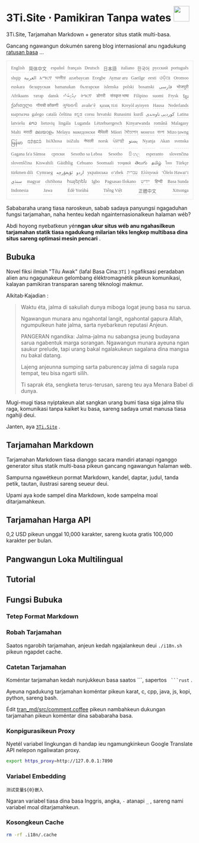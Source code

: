 <h1 style="justify-content:space-between">3Ti.Site ⋅ Pamikiran Tanpa wates <img src="//i-01.eu.org/3Ti/logo.svg" style="user-select:none;margin-top:-1px;width:42px"></h1>

3Ti.Site, Tarjamahan Markdown + generator situs statik multi-basa.

Gancang ngawangun dokumén sareng blog internasional anu ngadukung [ratusan basa](https://github.com/i18n-site/node/blob/main/lang/src/index.js) ...

<pre class="langli" style="display:flex;flex-wrap:wrap;background:transparent;border:1px solid #eee;font-size:12px;box-shadow:0 0 3px inset #eee;padding:12px 5px 4px 12px;justify-content:space-between;"><style>pre.langli i{font-weight:300;font-family:s;margin-right:7px;margin-bottom:8px;font-style:normal;color:#666;border-bottom:1px dashed #ccc;}</style><i>English</i><i> 简体中文 </i><i>español</i><i>français</i><i>Deutsch</i><i> 日本語 </i><i>italiano</i><i>한국어</i><i>русский</i><i>português</i><i>shqip</i><i>‫العربية‬</i><i>አማርኛ</i><i>অসমীয়া</i><i>azərbaycan</i><i>Eʋegbe</i><i>Aymar aru</i><i>Gaeilge</i><i>eesti</i><i>ଓଡ଼ିଆ</i><i>Oromoo</i><i>euskara</i><i>беларуская</i><i>bamanakan</i><i>български</i><i>íslenska</i><i>polski</i><i>bosanski</i><i>‫فارسی‬</i><i>भोजपुरी</i><i>Afrikaans</i><i>татар</i><i>dansk</i><i>‫ދިވެހިބަސް‬</i><i>ትግርኛ</i><i>डोगरी</i><i>संस्कृत भाषा</i><i>Filipino</i><i>suomi</i><i>Frysk</i><i>ខ្មែរ</i><i>ქართული</i><i>गोंयची कोंकणी</i><i>ગુજરાતી</i><i>avañe’ẽ</i><i>қазақ тілі</i><i>Kreyòl ayisyen</i><i>Hausa</i><i>Nederlands</i><i>кыргызча</i><i>galego</i><i>català</i><i>čeština</i><i>ಕನ್ನಡ</i><i>corsu</i><i>hrvatski</i><i>Runasimi</i><i>kurdî</i><i>‫کوردیی ناوەندی‬</i><i>Latina</i><i>latviešu</i><i>ລາວ</i><i>lietuvių</i><i>lingála</i><i>Luganda</i><i>Lëtzebuergesch</i><i>Kinyarwanda</i><i>română</i><i>Malagasy</i><i>Malti</i><i>मराठी</i><i>മലയാളം</i><i>Melayu</i><i>македонски</i><i>मैथिली</i><i>Māori</i><i>মৈতৈলোন্</i><i>монгол</i><i>বাংলা</i><i>Mizo ṭawng</i><i>မြန်မာ</i><i>𞄀𞄄𞄰𞄩𞄍𞄜𞄰</i><i>IsiXhosa</i><i>isiZulu</i><i>नेपाली</i><i>norsk</i><i>ਪੰਜਾਬੀ</i><i>‫پښتو‬</i><i>Nyanja</i><i>Akan</i><i>svenska</i><i>Gagana fa'a Sāmoa</i><i>српски</i><i>Sesotho sa Leboa</i><i>Sesotho</i><i>සිංහල</i><i>esperanto</i><i>slovenčina</i><i>slovenščina</i><i>Kiswahili</i><i>Gàidhlig</i><i>Cebuano</i><i>Soomaali</i><i>тоҷикӣ</i><i>తెలుగు</i><i>தமிழ்</i><i>ไทย</i><i>Türkçe</i><i>türkmen dili</i><i>Cymraeg</i><i>‫ئۇيغۇرچە‬</i><i>‫اردو‬</i><i>українська</i><i>o‘zbek</i><i>‫עברית‬</i><i>Ελληνικά</i><i>ʻŌlelo Hawaiʻi</i><i>‫سنڌي‬</i><i>magyar</i><i>chiShona</i><i>հայերեն</i><i>Igbo</i><i>Pagsasao Ilokano</i><i>‫ייִדיש‬</i><i>हिन्दी</i><i>Basa Sunda</i><i>Indonesia</i><i>Jawa</i><i>Èdè Yorùbá</i><i>Tiếng Việt</i><i> 正體中文 </i><i>Xitsonga</i></pre>

Sababaraha urang tiasa naroskeun, sabab sadaya panyungsi ngagaduhan fungsi tarjamahan, naha henteu kedah ngainternasionalkeun halaman wéb?

Abdi hoyong nyebatkeun yén**ngan ukur situs wéb anu ngahasilkeun tarjamahan statik tiasa ngadukung milarian téks lengkep multibasa dina situs sareng optimasi mesin pencari** .

## Bubuka

Novel fiksi ilmiah &quot;Tilu Awak&quot; (lafal Basa Cina:`3Tǐ` ) ngafiksasi peradaban alien anu ngagunakeun gelombang éléktromagnétik pikeun komunikasi, kalayan pamikiran transparan sareng téknologi makmur.

Alkitab·Kajadian :

> Waktu éta, jalma di sakuliah dunya miboga logat jeung basa nu sarua.
>
> Ngawangun munara anu ngahontal langit, ngahontal gapura Allah, ngumpulkeun hate jalma, sarta nyebarkeun reputasi Anjeun.
>
> PANGERAN ngandika: Jalma-jalma nu sabangsa jeung budayana sarua ngabentuk marga sorangan. Ngawangun munara ayeuna ngan saukur prelude, tapi urang bakal ngalakukeun sagalana dina mangsa nu bakal datang.
>
> Lajeng anjeunna sumping sarta paburencay jalma di sagala rupa tempat, teu bisa ngarti silih.
>
> Ti saprak éta, sengketa terus-terusan, sareng teu aya Menara Babel di dunya.

Mugi-mugi tiasa nyiptakeun alat sangkan urang bumi tiasa siga jalma tilu raga, komunikasi tanpa kaiket ku basa, sareng sadaya umat manusa tiasa ngahiji deui.

Janten, aya [`3Ti.Site`](//3Ti.Site) .

## Tarjamahan Markdown

Tarjamahan Markdown tiasa dianggo sacara mandiri atanapi nganggo generator situs statik multi-basa pikeun gancang ngawangun halaman wéb.

Sampurna ngawétkeun pormat Markdown, kandel, daptar, judul, tanda petik, tautan, ilustrasi sareng seueur deui.

Upami aya kode sampel dina Markdown, kode sampelna moal ditarjamahkeun.

## Tarjamahan Harga API

0,2 USD pikeun unggal 10,000 karakter, sareng kuota gratis 100,000 karakter per bulan.

## Pangwangun Loka Multilingual

## Tutorial

## Fungsi Bubuka

### Tetep Format Markdown

### Robah Tarjamahan

Saatos ngarobih tarjamahan, anjeun kedah ngajalankeun deui `./i18n.sh` pikeun ngapdet cache.

### Catetan Tarjamahan

Koméntar tarjamahan kedah nunjukkeun basa saatos \```, sapertos ` ```rust` .

Ayeuna ngadukung tarjamahan koméntar pikeun karat, c, cpp, java, js, kopi, python, sareng bash.

Édit [tran_md/src/comment.coffee](https://github.com/i18n-site/node/blob/main/tran_md/src/comment.coffee) pikeun nambahkeun dukungan tarjamahan pikeun koméntar dina sababaraha basa.

### Konpigurasikeun Proxy

Nyetél variabel lingkungan di handap ieu ngamungkinkeun Google Translate API nelepon ngaliwatan proxy.

```bash
export https_proxy=http://127.0.0.1:7890
```

### Variabel Embedding

```
测试变量${0}嵌入
```

Ngaran variabel tiasa dina basa Inggris, angka, `-` atanapi `_` , sareng nami variabel moal ditarjamahkeun.

### Kosongkeun Cache

```bash
rm -rf .i18n/.cache
```
